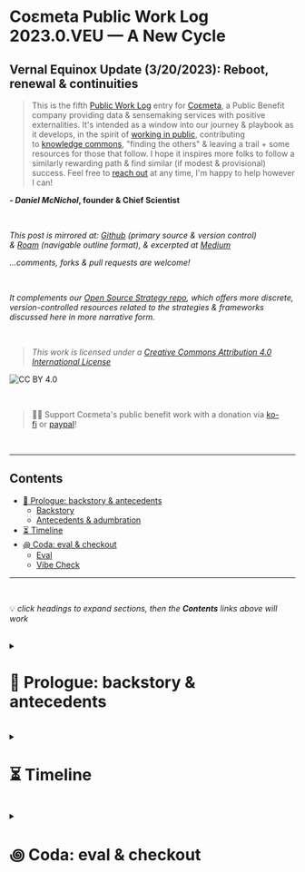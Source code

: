 # Coεmeta Public Work Log 2023.0.VEU — A New Cycle  <!-- omit in toc -->

## Vernal Equinox Update (3/20/2023): Reboot, renewal & continuities    <!-- omit in toc -->
> This is the fifth [Public Work Log](https://github.com/coemeta/public-work-log/) entry for [Coεmeta](https://coemeta.xyz/), a Public Benefit company providing data & sensemaking services with positive externalities. It's intended as a window into our journey & playbook as it develops, in the spirit of [working in public](https://nesslabs.com/work-in-public), contributing to [knowledge commons](https://en.wikipedia.org/wiki/Knowledge_commons), "finding the others" & leaving a trail + some resources for those that follow. I hope it inspires more folks to follow a similarly rewarding path & find similar (if modest & provisional) success. Feel free to [reach out](mailto:daniel@coemeta.com) at any time, I'm happy to help however I can!  

**_- Daniel McNichol_**__, founder & Chief Scientist__

<br>

_This post is mirrored at: [Github](https://github.com/coemeta/public-work-log) (primary source & version control) & [Roam](https://roamresearch.com/#/app/coemeta/page/Ymy7-ezjS) (navigable outline format), & excerpted at [Medium](https://dnlmc.medium.com/coεmeta-public-work-log-2023-0-veu-a-new-cycle-96bebba94952)_  

_...comments, forks & pull requests are welcome!_  

<br>  

_It complements our [Open Source Strategy repo](https://github.com/coemeta/open-source-strategy), which offers more discrete, version-controlled resources related to the strategies & frameworks discussed here in more narrative form._  

<br>  

> _This work is licensed under a [Creative Commons Attribution 4.0 International License](http://creativecommons.org/licenses/by/4.0/)_  

![CC BY 4.0](https://camo.githubusercontent.com/72af7c8e70a45c471163e803748d0338b3b2b52f6b040804e549e4163de72a58/68747470733a2f2f692e6372656174697665636f6d6d6f6e732e6f72672f6c2f62792f342e302f38387833312e706e67)  

<br>  

> 🙏🏼 Support Coεmeta's public benefit work with a donation via [ko-fi](https://ko-fi.com/coemeta) or [paypal](https://www.paypal.com/donate/?hosted_button_id=7W4M66QGW3LT8)!  

<br>  

---  

## Contents
- [📜 Prologue: backstory \& antecedents](#-prologue-backstory--antecedents)
    - [Backstory](#backstory)
    - [Antecedents \& adumbration](#antecedents--adumbration)
- [⏳ Timeline](#-timeline)
- [꩜ Coda: eval \& checkout](#-coda-eval--checkout)
    - [Eval](#eval)
    - [Vibe Check](#vibe-check)

---  

<br>  

💡 *click headings to expand sections, then the **Contents** links above will work*

<br>

<details>
<summary>

# 📜 Prologue: backstory & antecedents  
</summary>

<details>
<summary>

### Backstory  
</summary>

**_Coεmeta_** is an attempt at an [infinite game](https://en.wikipedia.org/wiki/Finite_and_Infinite_Games). **The goal of infinite games is not to win, but to keep playing.**  

I consider this the _metagame_ (as opposed to endgame):   
>*a more **balanced**, **integrated**, **enriching** & **impactful** life in **greater community***

<br>

To pursue this metagame indefinitely (aka "infinitely"), I needed to reclaim some agency & autonomy in my work. So Coεmeta is also currently a [Pennsylvania Public Benefit LLC](https://coemeta.notion.site/coemeta/Co-meta-co-eh-meta-Data-Sensemaking-Services-9b764a49e7644703a64eda8f95084156#b97ace661ee84e81816b67d947ddbf53), serving as a vehicle for more traditional freelance & consulting work, as well as broader public-benefit oriented activities.  

> _(My longer-term vision for Coεmeta as a formal entity is something more like a _[worker-owned cooperative](https://institute.coop/what-worker-cooperative)_ or _[DAO](https://en.wikipedia.org/wiki/Decentralized_autonomous_organization)_ with shared collective ownership, or at least part of a federated network of _[mutual aid](https://en.wikipedia.org/wiki/Mutual_aid_%28organization_theory%29)_ & partnerships with other "self-sovereign"_ **ᵋ** _groups or entities. This is part of the "in greater community" aspect of the metagame.)_  

<br>

So **Coεmeta is not exactly a traditional 'venture' or typical small business or startup etc**, but assumes some of those trappings for now. The [first log entry](2022.0.veu.md) recaps more of the motivations & considerations underlying all of this, & our [Open Source Strategy repo](https://github.com/coemeta/open-source-strategy) describes some of the strategic planning & wayfinding models used so far.   

<br>

As elaborated throughout these artifacts, **public work & contributing to knowledge commons are core parts of the overall metagame strategy & ethos**. So these posts are part of that: figuring it out as I go, learning while doing, in public. This entry picks up where the previous left off. (The timing & titles of these entries should make the intended heliocentric publishing cadence clear.)  

<br>

ᵋ NB: I'm generally skeptical of this terminology & its associations with neoliberal / libertarian fantasies of fully atomized "[sovereign individuals](https://www.radicalxchange.org/media/blog/sovereign-nonsense/)", but "independent" isn't quite adequate either.  

</details>

<br>

<details>
<summary>

### Antecedents & adumbration  
</summary>

This entry marks the **2nd _Vernal Equinox Update_**, & the first [Public Work Log](https://github.com/coemeta/public-work-log) of this new cycle. The **[first VEU](2022.0.veu.md)** was also the first overall Public Work Log, & looking back now, it was **remarkably substantive & eventful**. This is largely due to the 6+ months of antecedents it included, but also the **richness of those first few months on this path**. I've now come **full circle in multiple senses** & am **beginning to feel that richness germinate again**, as described below.  

In contrast, I wrote the **[previous entry](2022.1.msu.md)** entirely in TL;DR format, due to **bandwidth & capacity constraints** resulting from an **overload of client work** (which [became](2022.0.veu.md#⏳-timeline) a [recurring](2022.1.msu.md#eval) [theme](2022.3.wsu.md#📜-prologue--epilogue-♻️-a-tldr) throughout last cycle). I reflected on **predictable unpredictability, untested theories** & **neglected pillars of the original mission** over as my 1st year an independent worker. 

I also conveyed **gratitude & some validation** of my initial motivations & conceptions, & yet **lingering dissatisfaction** over the aforementioned untested theories & neglected pillars. So in the new year I made the difficult decision to **rebalance my workloads**, which meant **ending an engagement with a major client** in order to refocus my energy & efforts where they felt most vital. 

The past three months were largely consumed by that **transition, turnover & recovery** from the untenable imbalance. But by the end of it (at the time of writing), I'm **feeling back on track, rejuvenated & redoubled in my conviction** of this path.  

</details>
</details>

<br>

<details>
<summary>

# ⏳ Timeline 
</summary> 

_A brief timeline of relevant events, from the winter solstice of Dec 21, 2022, to the time of writing around the vernal equinox of March 20, 2023._   

_(see the full timeline to-date [here](https://roamresearch.com/#/app/coemeta/page/EkP-exB0L))_  

<br>

<details>
<summary> 

**Jan-Feb 2023**
</summary>

- **After regaining some clarity & grounding** over the holiday break, resolve to **give notice to a major client** that I'd have to end our engagement due to capacity constraints & being spread too thin.   
  - I had already rescoped this engagement several times to try to find a viable arrangement, but ultimately realized it was untenable, & the client deserved someone in the role that could bring sufficient attention & energy.  
  - Agreed to stay on through January under the current scope, then be available on a more limited basis for any remaining triage or troubleshooting throughout February, to ensure a thorough & seamless as possible turnover.  

- **Most of Jan & Feb spent tending to these transitions**, wrapping up end of year business admin stuff, & **using remaining energy reserves for a bit of (belated) forward-looking planning** for the next cycle, which I realized I couldn't kick off in earnest until next quarter.  
  - <blockquote class="twitter-tweet"><p lang="en" dir="ltr">going to do more hard things &amp; less tedious things in 2023 🫡</p>&mdash; Daniel Coεmeta McNichol (@dnlmc) <a href="https://twitter.com/dnlmc/status/1620150173350649859?ref_src=twsrc%5Etfw">January 30, 2023</a></blockquote>

</details>

<details>
<summary> 

**Mar 2023**  
</summary>

- **Start settling back into a tenable routine & regimen**   
  - Slowly realize that I'm actually **considerably burnt out again**, similar to the end times of my last full-time job, altho at a lower magnitude. So **give myself more space to recuperate** before plunging back into the game full force.   
    - _(I earned at least this much, via extended runway as well as general exertion)_  
  - Also **deeply appreciate having the flexibility & autonomy** to rebalance my work without upending my entire livelihood (again), which itself was [again]So I feel deeply gratified & substantially validated in my initial motivations & conception of this endeavor. And yet, not fully satisfied. There's still vital, fertile ground to explore. So I'm excited for this new cycle, to continue wayfinding & course-correcting: new plans, new ambitions, new directions, new journeys. ) **substantial validation of my initial motivations** in taking this path  
    - this doesn't mean I'll always make the best decision or procure the best outcome, but the mere capability is worth the risk, _& frankly I trust my judgement orders of magnitude more than 99% of those I'd otherwise have to defer to._  
- **More planning & ramping back up** 
  - **Revisiting / rebalancing [the pillars](https://github.com/coemeta/open-source-strategy/blob/main/frameworks/pillars-and-2x2s.md)** 
    - As [mentioned](2022.1.msu.md) in the prior entry, **the first cycle both neglected & validated parts of the [strategic pillar model](https://github.com/coemeta/open-source-strategy/blob/main/frameworks/pillars-and-2x2s.md#--strategic-pillar-2x2s--certainty-vs-scalability--feedback-loops--interdependencies)**. So I **didn't make many tweaks**, other than resolving to **rectify past neglect**, & **[OODA](https://en.wikipedia.org/wiki/OODA_loop) onward**.
    - In addition to **resetting time / effort allocations** as part of an **overhauled work portfolio strategy**, I did **revisit the substantive plans & sub-strategies** for the pillars a bit:  
      - **Client work**: obv...do less, more focused, higher-impact. Long game: other pillars eventually feed back here.  
      - **Relations / community-building**: no major shift, continue mutual capacity-building via crewing, mentorship & apprenticeship, focus remaining effort on communities & platforms with synergistic potential re: other pillars
      - **Content creation**: 2 major clusters:   
        - **Sensemaking / research / analysis projects** — to explore salient open quandaries, tinker with tools & methodologies (e.g. [this](https://medium.com/coemeta/barbells-fractals-memelords-scaling-strategies-for-ethical-action-cca9a868b8a1) & [this](https://medium.com/coemeta/ingroup-colossus-visakanv-744c08f408f2?sk=79d5a0c6880c38dc6c5e82d05c3a8383)), & add to the public portfolio  
        - **Conversations with folks** — to feed into research, adapt for audio / video content, etc (on cross-pillar relevant themes obv)  
      - **Toolmaking**: as with other pillars, focus on synergies & feedback loops, building tools & resources to support these interlinked efforts. Particularly salient:   
        - **Sensemaking & analysis aids**  
        - **Affordances for mutual-capacity building,** especially among other feral freelance folks, & those looking to join our ranks. Will have more to say / show here soon.  
  - **Sketch out a rough [8 capital strategy](http://www.appleseedpermaculture.com/8-forms-of-capital/)**, to begin mapping & navigating a more holistic landscape of value:   
    - _inclusive of my personal life as well as this work, & partly inscrutable due to my personal Roam [folksonomy](https://en.wikipedia.org/wiki/Folksonomy), but intend to formalize for Coεmeta as well & add to the [Open Source Strategy Repo](https://github.com/coemeta/open-source-strategy)_  
    - ![](https://raw.githubusercontent.com/coemeta/public-work-log/main/media/2023.0.veu/8-capital-strategy-draft.png)  
  - **Set / update [OKRs](https://github.com/coemeta/open-source-strategy/blob/main/frameworks/okrs.md)** for the first time in two quarters, as they became moot in the client work deluge  
    - ![](https://raw.githubusercontent.com/coemeta/public-work-log/main/media/2023.0.veu/okrs.png)  
    - _these largely map with the above 2 points, as they should_  
  - **Set general intentions** for the remaining year _(again, mapping with above)_:  
    - **Build on the foundation & extended runway** laid in the first cycle  
    - **Share & reinvest past harvests** in more mutual capacity-building   
    - **Get back to the core mission & vision**, incorporating lessons learned  
      - **Give the other pillars their due**, explore / experiment as originally intended  
      - **Have more courage of convictions, sooner** — my intuition & weak-signal detection have repeatedly proven well-honed enough to give the benefit of the doubt, & the longer I defer their admonitions, the righter they get  
    - **Continue to course-correct & risk-mitigate** as needed, but mostly acclimate to the vicissitudes of the [permaweird](https://studio.ribbonfarm.com/p/the-permaweird)  
- **Semi-impromptu trip to visit friends in the mountains** around the equinox provides much needed **rest & rejuvenation**, & **rekindles the initial spark** which set me on this path — now accompanied by a year's worth of foundation & firewood  
  - <blockquote class="twitter-tweet"><p lang="en" dir="ltr">i owe a vernal equinox public work log<br><br>but i spent the equinox in the mountains making fires with friends &amp; looking into glowing rectangles as little as possible<br><br>soon <a href="https://t.co/upJ7CBWC5v">https://t.co/upJ7CBWC5v</a> <a href="https://t.co/t6tIzSDt6A">pic.twitter.com/t6tIzSDt6A</a></p>&mdash; Daniel Coεmeta McNichol (@dnlmc) <a href="https://twitter.com/dnlmc/status/1641499861785665540?ref_src=twsrc%5Etfw">March 30, 2023</a></blockquote> 
  

</details>

</details>


<br>

<details>
<summary> 

# ꩜ Coda: eval & checkout  
</summary>

<details>
<summary> 

### Eval  
</summary>

The numbers don't add much to the story here, but for completeness & continuity with [past entries](https://github.com/coemeta/public-work-log):  
  - ![](https://raw.githubusercontent.com/coemeta/public-work-log/main/media/2023.0.veu/timetracking.png)  
    - _NB: my diligence re: non-billable time tracking also wavered a bit in the annotated `client glut` & `burnout` epochs, so everything but freelance is likely a bit understated_  
  - ![](https://raw.githubusercontent.com/coemeta/public-work-log/main/media/2023.0.veu/metrics.png)  
    - _(annual targets are prorated / to-date)_  

<br>

</details>

<details>
<summary> 

### Vibe Check  
</summary>

But how are the vibes?  
> **Refreshed & renewed.** _Ready for more._   
> _...play started to become finite again, so had to reboot_  

I do feel **a bit behind the curve** of this new cycle, as **the prior year spilled over** & needed a cleanup. I'm only just rebooting now, 1/4 the way through. But **I feel good about weaving those threads of continuity into the knotwork of this next cycle**, yet more [strange loops](https://en.wikipedia.org/wiki/Strange_loop) in the [infinite game](#backstory).
 

</details>
</details>
